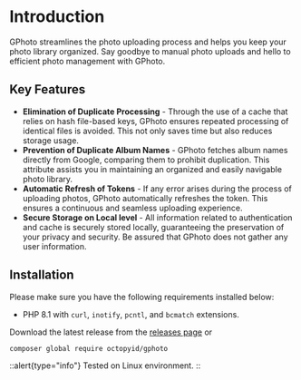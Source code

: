 # Introduction

GPhoto streamlines the photo uploading process and helps you keep your photo library organized. Say goodbye to manual
photo uploads and hello to efficient photo management with
GPhoto.

## Key Features

- **Elimination of Duplicate Processing** - Through the use of a cache that relies on hash file-based keys, GPhoto ensures repeated processing of identical files is avoided. This
  not only saves time but also reduces storage usage.
- **Prevention of Duplicate Album Names** - GPhoto fetches album names directly from Google, comparing them to prohibit duplication. This attribute assists you in maintaining an
  organized and easily navigable photo library.
- **Automatic Refresh of Tokens** - If any error arises during the process of uploading photos, GPhoto automatically refreshes the token. This ensures a continuous and seamless
  uploading experience.
- **Secure Storage on Local level** - All information related to authentication and cache is securely stored locally, guaranteeing the preservation of your privacy and security. Be
  assured that GPhoto does not gather any user information.

## Installation

Please make sure you have the following requirements installed below:

- PHP 8.1 with `curl`, `inotify`, `pcntl`, and `bcmatch` extensions.

Download the latest release from the [releases page](https://github.com/OctopyID/GPhotoCLI/releases) or 

```bash
composer global require octopyid/gphoto
```

::alert{type="info"}
Tested on Linux environment.
::
